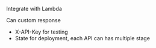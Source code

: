 Integrate with Lambda 


Can custom response

- X-API-Key for testing
- State for deployment, each API can has multiple stage